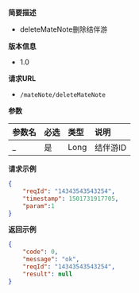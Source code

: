 **简要描述** 
- deleteMateNote删除结伴游

**版本信息**
- 1.0

**请求URL** 
- `/mateNote/deleteMateNote `

**参数** 

|参数名|必选|类型|说明|
|:---- |:---   |:---|:----- |
|_ |是 | Long | 结伴游ID |

**请求示例**

```JSON
{
    "reqId": "14343543543254",
    "timestamp": 1501731917705,
    "param":1
}
```



 **返回示例**

```JSON
{
    "code": 0,
    "message": "ok",
    "reqId": "14343543543254",
    "result": null
}
```

